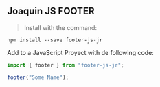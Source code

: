 ## Joaquin JS FOOTER

> Install with the command:

```
npm install --save footer-js-jr
```

Add to a JavaScript Proyect with de following code:

```javascript
import { footer } from "footer-js-jr";

footer("Some Name");
```
